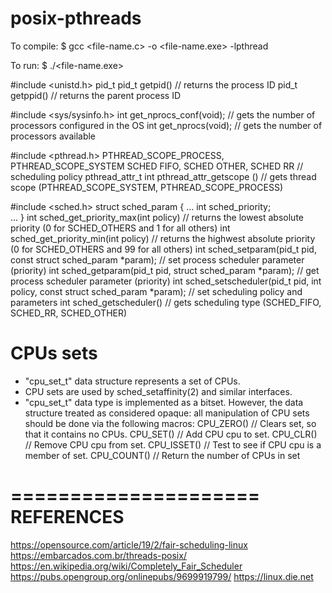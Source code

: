 # posix-pthreads

To compile:
$ gcc <file-name.c> -o <file-name.exe> -lpthread

To run:
$ ./<file-name.exe>

#include <unistd.h>
pid_t
pid_t  getpid()  // returns the process ID
pid_t  getppid() // returns the parent process ID

#include <sys/sysinfo.h>
int  get_nprocs_conf(void); // gets the number of processors configured in the OS
int  get_nprocs(void);	// gets the number of processors available 

#include <pthread.h>
PTHREAD_SCOPE_PROCESS, PTHREAD_SCOPE_SYSTEM
SCHED FIFO, SCHED OTHER, SCHED RR // scheduling policy pthread_attr_t
int pthread_attr_getscope () // gets thread scope (PTHREAD_SCOPE_SYSTEM, PTHREAD_SCOPE_PROCESS)

#include <sched.h>
struct sched_param { 
   ...
   int  sched_priority;   
   ...
}
int sched_get_priority_max(int policy)  // returns the lowest absolute priority (0 for SCHED_OTHERS and 1 for all others)
int sched_get_priority_min(int policy)   // returns the highwest absolute priority (0 for SCHED_OTHERS and 99 for all others)
int sched_setparam(pid_t pid, const struct sched_param *param);  // set process scheduler parameter (priority) 
int sched_getparam(pid_t pid, struct sched_param *param);            // get process scheduler parameter (priority)
int sched_setscheduler(pid_t pid, int policy, const struct sched_param *param);   // set scheduling policy and parameters
int sched_getscheduler()	// gets scheduling type (SCHED_FIFO, SCHED_RR, SCHED_OTHER)

CPUs sets
=========
- "cpu_set_t" data structure represents a set of CPUs.
- CPU sets are used by sched_setaffinity(2) and similar interfaces.
- "cpu_set_t" data type is implemented as a bitset. However, the data structure treated as considered opaque: all manipulation of CPU sets should be done via the following macros:
CPU_ZERO() // Clears set, so that it contains no CPUs.
CPU_SET() // Add CPU cpu to set.
CPU_CLR() // Remove CPU cpu from set.
CPU_ISSET() // Test to see if CPU cpu is a member of set.
CPU_COUNT() // Return the number of CPUs in set

=====================
 REFERENCES
=====================
https://opensource.com/article/19/2/fair-scheduling-linux
https://embarcados.com.br/threads-posix/
https://en.wikipedia.org/wiki/Completely_Fair_Scheduler
https://pubs.opengroup.org/onlinepubs/9699919799/
https://linux.die.net